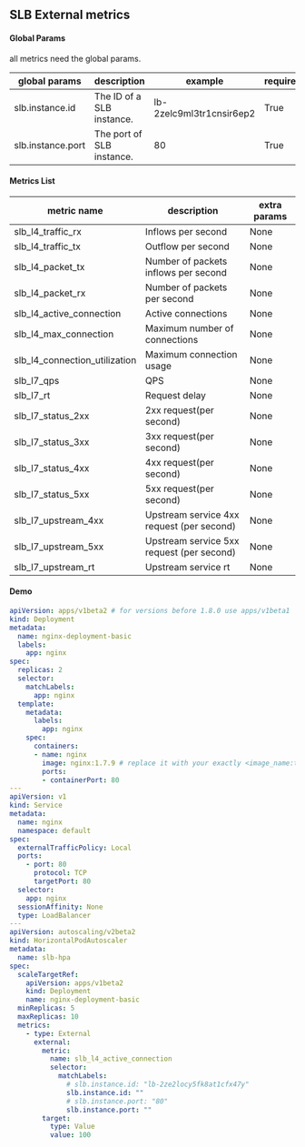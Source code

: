 ## SLB External metrics

#### Global Params

all metrics need the global params.

| global params       | description              | example            | required | 
| ------------------- | ------------------------ | ------------------ | -------- | 
| slb.instance.id     | The ID of a SLB instance.| lb-2zelc9ml3tr1cnsir6ep2 | True | 
| slb.instance.port   | The port of SLB instance.| 80                 | True | 

#### Metrics List

| metric name                  | description                               | extra params |
| ---------------------------- | ----------------------------------------- | ------------ |
| slb_l4_traffic_rx             | Inflows per second                        | None         |
| slb_l4_traffic_tx             | Outflow per second                        | None         |
| slb_l4_packet_tx              | Number of packets inflows per second      | None         |
| slb_l4_packet_rx              | Number of packets per second              | None         |
| slb_l4_active_connection      | Active connections                        | None         |
| slb_l4_max_connection         | Maximum number of connections             | None         |
| slb_l4_connection_utilization | Maximum connection usage                  | None         |
| slb_l7_qps                   | QPS                                       | None         |
| slb_l7_rt                    | Request delay                             | None         |
| slb_l7_status_2xx             | 2xx request(per second)                   | None         |
| slb_l7_status_3xx             | 3xx request(per second)                   | None         |
| slb_l7_status_4xx             | 4xx request(per second)                   | None         |
| slb_l7_status_5xx             | 5xx request(per second)                   | None         |
| slb_l7_upstream_4xx           | Upstream service 4xx request (per second) | None         |
| slb_l7_upstream_5xx           | Upstream service 5xx request (per second) | None         |
| slb_l7_upstream_rt            | Upstream service rt                       | None         |

#### Demo
```yaml
apiVersion: apps/v1beta2 # for versions before 1.8.0 use apps/v1beta1
kind: Deployment
metadata:
  name: nginx-deployment-basic
  labels:
    app: nginx
spec:
  replicas: 2
  selector:
    matchLabels:
      app: nginx
  template:
    metadata:
      labels:
        app: nginx
    spec:
      containers:
      - name: nginx
        image: nginx:1.7.9 # replace it with your exactly <image_name:tags>
        ports:
        - containerPort: 80
---
apiVersion: v1
kind: Service
metadata:
  name: nginx
  namespace: default
spec:
  externalTrafficPolicy: Local
  ports:
    - port: 80
      protocol: TCP
      targetPort: 80
  selector:
    app: nginx
  sessionAffinity: None
  type: LoadBalancer
---
apiVersion: autoscaling/v2beta2
kind: HorizontalPodAutoscaler
metadata:
  name: slb-hpa
spec:
  scaleTargetRef:
    apiVersion: apps/v1beta2
    kind: Deployment
    name: nginx-deployment-basic
  minReplicas: 5
  maxReplicas: 10
  metrics:
    - type: External
      external:
        metric:
          name: slb_l4_active_connection
          selector:
            matchLabels:
              # slb.instance.id: "lb-2ze2locy5fk8at1cfx47y"
              slb.instance.id: ""
              # slb.instance.port: "80"
              slb.instance.port: ""
        target:
          type: Value
          value: 100
```



